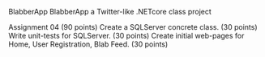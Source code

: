 BlabberApp BlabberApp a Twitter-like .NETcore class project

Assignment 04 (90 points) Create a SQLServer concrete class. (30 points) Write unit-tests for SQLServer. (30 points) Create initial web-pages for Home, User Registration, Blab Feed. (30 points)